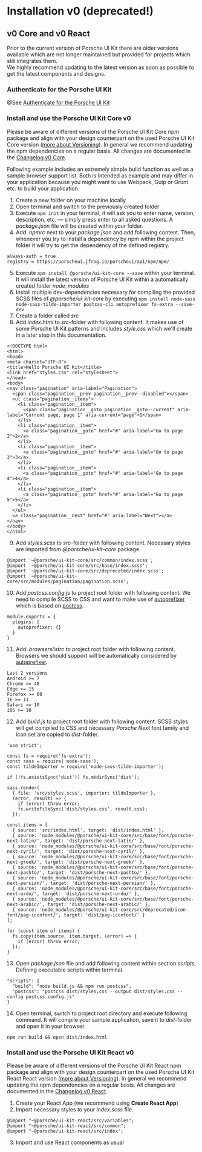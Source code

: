 # Installation v0 (deprecated!)

## v0 Core and v0 React 
Prior to the current version of Porsche UI Kit there are older versions available which are not longer maintained but provided for projects which still integrates them.  
We highly recommend updating to the latest version as soon as possible to get the latest components and designs.

### Authenticate for the Porsche UI Kit
@See [Authenticate for the Porsche UI Kit](#/code/installation)

### Install and use the Porsche UI Kit Core v0
Please be aware of different versions of the Porsche UI Kit Core npm package and align with your design counterpart on the used Porsche UI Kit Core version ([more about Versioning](#/general/versioning)). In general we recommend updating the npm dependencies on a regular basis. All changes are documented in the [Changelog v0 Core](https://github.com/porscheui/porsche-ui-kit/tree/0.x/core/ui-kit/CHANGELOG.md). 

Following example includes an extremely simple build function as well as a sample browser support list. Both is intended as example and may differ in your application because you might want to use Webpack, Gulp or Grunt etc. to build your application.

1. Create a new folder on your machine locally
2. Open terminal and switch to the previously created folder
3. Execute `npm init` in your terminal, it will ask you to enter name, version, description, etc. — simply press enter to all asked questions. A _package.json_ file will be created within your folder. 
4. Add _.npmrc_ next to your _package.json_ and add following content. Then, whenever you try to install a dependency by npm within the project folder it will try to get the dependency of the defined registry.
``` 
always-auth = true
registry = https://porscheui.jfrog.io/porscheui/api/npm/npm/
```
5. Execute `npm install @porsche/ui-kit-core --save` within your terminal. It will install the latest version of Porsche UI Kit within a automatically created folder _node_modules_
6. Install multiple dev-dependencies necessary for compiling the provided SCSS files of _@porsche/ui-kit-core_ by executing `npm install node-sass node-sass-tilde-importer postcss-cli autoprefixer fs-extra --save-dev`
7. Create a folder called _src_
8. Add _index.html_ to _src_-folder with following content. It makes use of some Porsche UI Kit patterns and includes _style.css_ which we'll create in a later step in this documentation.
```
<!DOCTYPE html>
<html>
<head>
<meta charset="UTF-8">
<title>Hello Porsche UI Kit</title>
<link href="styles.css" rel="stylesheet">
</head>
<body>
<nav class="pagination" aria-label="Pagination">
  <span class="pagination__prev pagination__prev--disabled"></span>
  <ul class="pagination__items">
    <li class="pagination__item">
      <span class="pagination__goto pagination__goto--current" aria-label="Current page, page 1" aria-current="page">1</span>
    </li>
    <li class="pagination__item">
      <a class="pagination__goto" href="#" aria-label="Go to page 2">2</a>
    </li>
    <li class="pagination__item">
      <a class="pagination__goto" href="#" aria-label="Go to page 3">3</a>
    </li>
    <li class="pagination__item">
      <a class="pagination__goto" href="#" aria-label="Go to page 4">4</a>
    </li>
    <li class="pagination__item">
      <a class="pagination__goto" href="#" aria-label="Go to page 5">5</a>
    </li>
  </ul>
  <a class="pagination__next" href="#" aria-label="Next"></a>
</nav>
</body>
</html>
```
9. Add _styles.scss_ to _src_-folder with following content. Necessary styles are imported from _@porsche/ui-kit-core_ package.
```
@import '~@porsche/ui-kit-core/src/common/index.scss';
@import '~@porsche/ui-kit-core/src/base/index.scss';
@import '~@porsche/ui-kit-core/src/deprecated/index.scss';
@import '~@porsche/ui-kit-core/src/modules/pagination/pagination.scss';
```
10. Add _postcss.config.js_ to project root folder with following content. We need to compile SCSS to CSS and want to make use of [autoprefixer](https://github.com/postcss/autoprefixer) which is based on [postcss](https://github.com/postcss/postcss).
```
module.exports = {
  plugins: {
    autoprefixer: {}
  }
}
```
11. Add _.browserslistrc_ to project root folder with following content. Browsers we should support will be automatically considered by [autoprefixer](https://github.com/postcss/autoprefixer).
```
Last 2 versions
Android >= 7
Chrome >= 48
Edge >= 15
Firefox >= 60
IE >= 11
Safari >= 10
iOS >= 10
```
12. Add _build.js_ to project root folder with following content. SCSS styles will get compiled to CSS and necessary _Porsche Next_ font family and icon set are copied to _dist_-folder.
```
'use strict';

const fs = require('fs-extra');
const sass = require('node-sass');
const tildeImporter = require('node-sass-tilde-importer');

if (!fs.existsSync('dist')) fs.mkdirSync('dist');

sass.render(
  { file: 'src/styles.scss', importer: tildeImporter },
  (error, result) => {
    if (error) throw error;
    fs.writeFileSync('dist/styles.css', result.css);
  });

const items = [
  { source: 'src/index.html', target: 'dist/index.html' },
  { source: 'node_modules/@porsche/ui-kit-core/src/base/font/porsche-next-latin/', target: 'dist/porsche-next-latin/' },
  { source: 'node_modules/@porsche/ui-kit-core/src/base/font/porsche-next-cyril/', target: 'dist/porsche-next-cyril/' },
  { source: 'node_modules/@porsche/ui-kit-core/src/base/font/porsche-next-greek/', target: 'dist/porsche-next-greek/' },
  { source: 'node_modules/@porsche/ui-kit-core/src/base/font/porsche-next-pashto/', target: 'dist/porsche-next-pashto/' },
  { source: 'node_modules/@porsche/ui-kit-core/src/base/font/porsche-next-persian/', target: 'dist/porsche-next-persian/' },
  { source: 'node_modules/@porsche/ui-kit-core/src/base/font/porsche-next-urdu/', target: 'dist/porsche-next-urdu/' },
  { source: 'node_modules/@porsche/ui-kit-core/src/base/font/porsche-next-arabic/', target: 'dist/porsche-next-arabic/' },
  { source: 'node_modules/@porsche/ui-kit-core/src/deprecated/icon-font/pag-iconfont/', target: 'dist/pag-iconfont/' }
];

for (const item of items) {
  fs.copy(item.source, item.target, (error) => {
    if (error) throw error;
  });
}
```
13. Open _package.json_ file and add following content within section _scripts_. Defining executable scripts within terminal. 
```
"scripts": {
  "build": "node build.js && npm run postcss",
  "postcss": "postcss dist/styles.css --output dist/styles.css --config postcss.config.js"
}
```
14. Open terminal, switch to project root directory and execute following command. It will compile your sample application, save it to _dist_-folder and open it in your browser.
```
npm run build && open dist/index.html
```


### Install and use the Porsche UI Kit React v0
Please be aware of different versions of the Porsche UI Kit React npm package and align with your design counterpart on the used Porsche UI Kit React React version ([more about Versioning](#/general/versioning)). In general we recommend updating the npm dependencies on a regular basis. All changes are documented in the [Changelog v0 React](https://github.com/porscheui/porsche-ui-kit/tree/0.x/react/packages/%40porsche/ui-kit-react/CHANGELOG.md). 

1. Create your React App (we recommend using **Create React App**)
2. Import necessary styles to your _index.scss_ file.
```
@import "~@porsche/ui-kit-react/src/variables";
@import "~@porsche/ui-kit-react/src/common";
@import "~@porsche/ui-kit-react/src/index";
```
3. Import and use React components as usual

